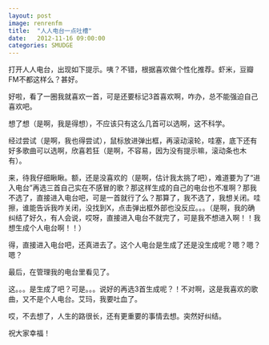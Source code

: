 ```yaml
---
layout: post
image: renrenfm
title:  "人人电台一点吐槽"
date:   2012-11-16 09:00:00
categories: SMUDGE
---
```


打开人人电台，出现如下提示。咦？不错，根据喜欢做个性化推荐。虾米，豆瓣FM不都这样么？甚好。


好啦，看了一圈我就喜欢一首，可是还要标记3首喜欢啊，咋办，总不能强迫自己喜欢吧。

想了想（是啊，我是得想），不应该只有这么几首可以选啊，这不科学。

经过尝试（是啊，我也得尝试），鼠标放进弹出框，再滚动滚轮，哇塞，底下还有好多歌曲可以选啊，欣喜若狂（是啊，不容易，因为没有提示嘛，滚动条也木有）。

来，待我仔细瞅瞅。额，还是没喜欢的（是啊，估计我太挑了吧），难道要为了“进入电台”再选三首自己实在不感冒的歌？那这样生成的自己的电台也不准啊？那我不选了，直接进入电台吧，可是一首就行了么？那算了，我不选了，我想关闭。哇擦，谁能告诉我咋关闭，没找到X，点击弹出框外部也没反应。。。（是啊，我的确纠结了好久，有人会说，哎呀，直接进入电台不就完了，可是我不想进入啊！！我想生成个人电台啊！！）

得，直接进入电台吧，还真进去了。这个人电台是生成了还是没生成呢？嗯？嗯？嗯？

最后，在管理我的电台里看见了。

这。。。是生成了吧？可是。。。说好的再选3首生成呢？！不对啊，这是我喜欢的歌曲，又不是个人电台。艾玛，我要吐血了。

哎，不去想了，人生的路很长，还有更重要的事情去想。突然好纠结。

祝大家幸福！
